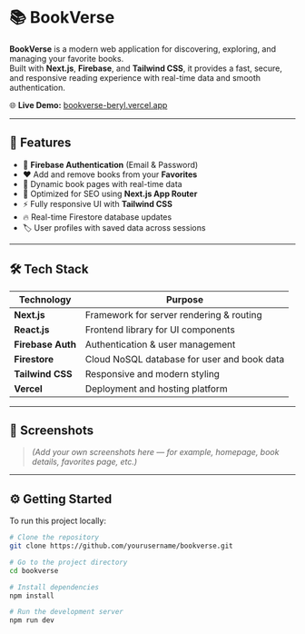 # 📚 BookVerse

**BookVerse** is a modern web application for discovering, exploring, and managing your favorite books.  
Built with **Next.js**, **Firebase**, and **Tailwind CSS**, it provides a fast, secure, and responsive reading experience with real-time data and smooth authentication.

🌐 **Live Demo:** [bookverse-beryl.vercel.app](https://bookverse-beryl.vercel.app)

---

## 🚀 Features

- 🔐 **Firebase Authentication** (Email & Password)
- ❤️ Add and remove books from your **Favorites**
- 📖 Dynamic book pages with real-time data
- 🧭 Optimized for SEO using **Next.js App Router**
- ⚡ Fully responsive UI with **Tailwind CSS**
- 🔥 Real-time Firestore database updates
- 🏷️ User profiles with saved data across sessions

---

## 🛠️ Tech Stack

| Technology | Purpose |
|-------------|----------|
| **Next.js** | Framework for server rendering & routing |
| **React.js** | Frontend library for UI components |
| **Firebase Auth** | Authentication & user management |
| **Firestore** | Cloud NoSQL database for user and book data |
| **Tailwind CSS** | Responsive and modern styling |
| **Vercel** | Deployment and hosting platform |

---

## 📸 Screenshots

> *(Add your own screenshots here — for example, homepage, book details, favorites page, etc.)*

---

## ⚙️ Getting Started

To run this project locally:

```bash
# Clone the repository
git clone https://github.com/yourusername/bookverse.git

# Go to the project directory
cd bookverse

# Install dependencies
npm install

# Run the development server
npm run dev

